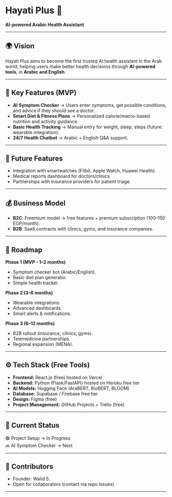 # Hayati Plus 🌿

**AI-powered Arabic Health Assistant**

---

## 🌍 Vision
Hayati Plus aims to become the first trusted AI health assistant in the Arab world, helping users make better health decisions through **AI-powered tools**, in **Arabic and English**.

---

## 🎯 Key Features (MVP)
- **AI Symptom Checker** → Users enter symptoms, get possible conditions, and advice if they should see a doctor.
- **Smart Diet & Fitness Plans** → Personalized calorie/macro-based nutrition and activity guidance.
- **Basic Health Tracking** → Manual entry for weight, sleep, steps (future: wearable integration).
- **24/7 Health Chatbot** → Arabic + English Q&A support.

---

## 🏥 Future Features
- Integration with smartwatches (Fitbit, Apple Watch, Huawei Health).
- Medical reports dashboard for doctors/clinics.
- Partnerships with insurance providers for patient triage.

---

## 💰 Business Model
- **B2C**: Freemium model → free features + premium subscription (100–150 EGP/month).
- **B2B**: SaaS contracts with clinics, gyms, and insurance companies.

---

## 🚀 Roadmap
**Phase 1 (MVP - 1–2 months)**  
- Symptom checker bot (Arabic/English).  
- Basic diet plan generator.  
- Simple health tracker.  

**Phase 2 (3–6 months)**  
- Wearable integrations.  
- Advanced dashboards.  
- Smart alerts & notifications.  

**Phase 3 (6–12 months)**  
- B2B rollout (insurance, clinics, gyms).  
- Telemedicine partnerships.  
- Regional expansion (MENA).  

---

## ⚙️ Tech Stack (Free Tools)
- **Frontend:** React.js (free) hosted on Vercel  
- **Backend:** Python (Flask/FastAPI) hosted on Heroku free tier  
- **AI Models:** Hugging Face (AraBERT, BioBERT, BLOOM)  
- **Database:** Supabase / Firebase free tier  
- **Design:** Figma (free)  
- **Project Management:** GitHub Projects + Trello (free)  

---

## 📅 Current Status
🟢 Project Setup → In Progress  
🔜 AI Symptom Checker → Next  

---

## 🤝 Contributors
- Founder: Walid S.  
- Open for collaborators (contact via repo Issues).  

---
